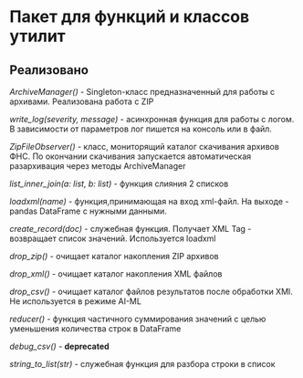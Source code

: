 # Пакет для функций и классов утилит #

## Реализовано ##

*ArchiveManager()* - Singleton-класс предназначенный для работы с архивами. Реализована работа с ZIP

*write_log(severity, message)* - асинхронная функция для работы с логом. В зависимости от параметров лог
пишется на консоль или в файл.

*ZipFileObserver()* - класс, мониторящий каталог скачивания архивов ФНС. По окончании скачивания запускается
автоматическая разархивация через методы ArchiveManager

*list_inner_join(a: list, b: list)* - функция слияния 2 списков

*loadxml(name)* - функция,принимающая на вход xml-файл. На выходе - pandas DataFrame с нужными данными. 

*create_record(doc)* - служебная функция. Получает XML Tag - возвращает список значений. Используется
loadxml

*drop_zip()* - очищает каталог накопления ZIP архивов

*drop_xml()* - очищает каталог накопления XML файлов

*drop_csv()* - очищает каталог файлов результатов после обработки XMl. Не используется в режиме AI-ML

*reducer()* - функция частичного суммирования значений с целью уменьшения количества строк в DataFrame

*debug_csv()* - **deprecated**

*string_to_list(str)* - служебная функция для разбора строки в список